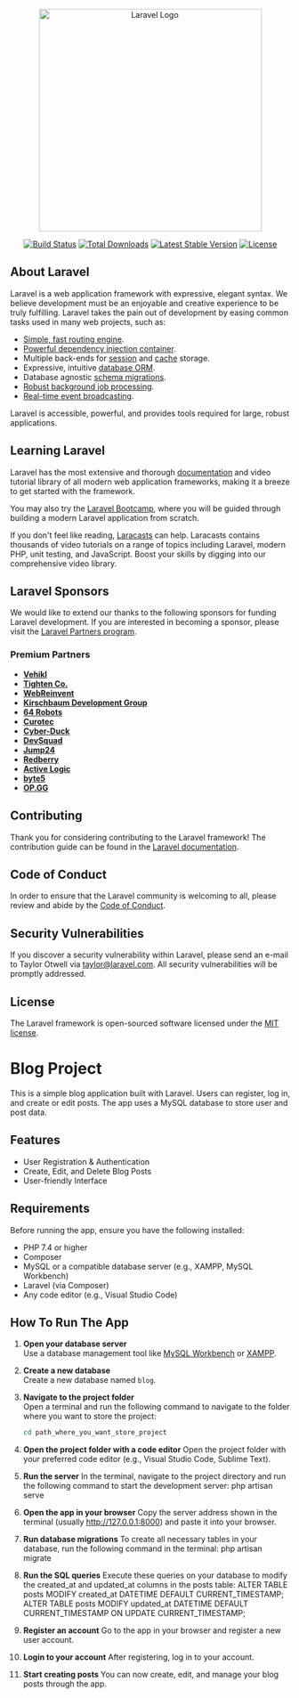 <p align="center"><a href="https://laravel.com" target="_blank"><img src="https://raw.githubusercontent.com/laravel/art/master/logo-lockup/5%20SVG/2%20CMYK/1%20Full%20Color/laravel-logolockup-cmyk-red.svg" width="400" alt="Laravel Logo"></a></p>

<p align="center">
<a href="https://github.com/laravel/framework/actions"><img src="https://github.com/laravel/framework/workflows/tests/badge.svg" alt="Build Status"></a>
<a href="https://packagist.org/packages/laravel/framework"><img src="https://img.shields.io/packagist/dt/laravel/framework" alt="Total Downloads"></a>
<a href="https://packagist.org/packages/laravel/framework"><img src="https://img.shields.io/packagist/v/laravel/framework" alt="Latest Stable Version"></a>
<a href="https://packagist.org/packages/laravel/framework"><img src="https://img.shields.io/packagist/l/laravel/framework" alt="License"></a>
</p>

## About Laravel

Laravel is a web application framework with expressive, elegant syntax. We believe development must be an enjoyable and creative experience to be truly fulfilling. Laravel takes the pain out of development by easing common tasks used in many web projects, such as:

- [Simple, fast routing engine](https://laravel.com/docs/routing).
- [Powerful dependency injection container](https://laravel.com/docs/container).
- Multiple back-ends for [session](https://laravel.com/docs/session) and [cache](https://laravel.com/docs/cache) storage.
- Expressive, intuitive [database ORM](https://laravel.com/docs/eloquent).
- Database agnostic [schema migrations](https://laravel.com/docs/migrations).
- [Robust background job processing](https://laravel.com/docs/queues).
- [Real-time event broadcasting](https://laravel.com/docs/broadcasting).

Laravel is accessible, powerful, and provides tools required for large, robust applications.

## Learning Laravel

Laravel has the most extensive and thorough [documentation](https://laravel.com/docs) and video tutorial library of all modern web application frameworks, making it a breeze to get started with the framework.

You may also try the [Laravel Bootcamp](https://bootcamp.laravel.com), where you will be guided through building a modern Laravel application from scratch.

If you don't feel like reading, [Laracasts](https://laracasts.com) can help. Laracasts contains thousands of video tutorials on a range of topics including Laravel, modern PHP, unit testing, and JavaScript. Boost your skills by digging into our comprehensive video library.

## Laravel Sponsors

We would like to extend our thanks to the following sponsors for funding Laravel development. If you are interested in becoming a sponsor, please visit the [Laravel Partners program](https://partners.laravel.com).

### Premium Partners

- **[Vehikl](https://vehikl.com/)**
- **[Tighten Co.](https://tighten.co)**
- **[WebReinvent](https://webreinvent.com/)**
- **[Kirschbaum Development Group](https://kirschbaumdevelopment.com)**
- **[64 Robots](https://64robots.com)**
- **[Curotec](https://www.curotec.com/services/technologies/laravel/)**
- **[Cyber-Duck](https://cyber-duck.co.uk)**
- **[DevSquad](https://devsquad.com/hire-laravel-developers)**
- **[Jump24](https://jump24.co.uk)**
- **[Redberry](https://redberry.international/laravel/)**
- **[Active Logic](https://activelogic.com)**
- **[byte5](https://byte5.de)**
- **[OP.GG](https://op.gg)**

## Contributing

Thank you for considering contributing to the Laravel framework! The contribution guide can be found in the [Laravel documentation](https://laravel.com/docs/contributions).

## Code of Conduct

In order to ensure that the Laravel community is welcoming to all, please review and abide by the [Code of Conduct](https://laravel.com/docs/contributions#code-of-conduct).

## Security Vulnerabilities

If you discover a security vulnerability within Laravel, please send an e-mail to Taylor Otwell via [taylor@laravel.com](mailto:taylor@laravel.com). All security vulnerabilities will be promptly addressed.

## License

The Laravel framework is open-sourced software licensed under the [MIT license](https://opensource.org/licenses/MIT).

# Blog Project

This is a simple blog application built with Laravel. Users can register, log in, and create or edit posts. The app uses a MySQL database to store user and post data.

## Features

- User Registration & Authentication
- Create, Edit, and Delete Blog Posts
- User-friendly Interface

## Requirements

Before running the app, ensure you have the following installed:

- PHP 7.4 or higher
- Composer
- MySQL or a compatible database server (e.g., XAMPP, MySQL Workbench)
- Laravel (via Composer)
- Any code editor (e.g., Visual Studio Code)

## How To Run The App

1. **Open your database server**  
   Use a database management tool like [MySQL Workbench](https://www.mysql.com/products/workbench/) or [XAMPP](https://www.apachefriends.org/index.html).

2. **Create a new database**  
   Create a new database named `blog`.

3. **Navigate to the project folder**  
   Open a terminal and run the following command to navigate to the folder where you want to store the project:
   ```bash
   cd path_where_you_want_store_project
   
4. **Open the project folder with a code editor**
    Open the project folder with your preferred code editor (e.g., Visual Studio Code, Sublime Text).

5. **Run the server**
    In the terminal, navigate to the project directory and run the following command to start the development server:
        php artisan serve

6. **Open the app in your browser**
    Copy the server address shown in the terminal (usually http://127.0.0.1:8000) and paste it into your browser.

7. **Run database migrations**
    To create all necessary tables in your database, run the following command in the terminal:
       php artisan migrate

8. **Run the SQL queries**
    Execute these queries on your database to modify the created_at and updated_at columns in the posts table:
       ALTER TABLE posts MODIFY created_at DATETIME DEFAULT CURRENT_TIMESTAMP;
       ALTER TABLE posts MODIFY updated_at DATETIME DEFAULT CURRENT_TIMESTAMP ON UPDATE CURRENT_TIMESTAMP;

9. **Register an account**
    Go to the app in your browser and register a new user account.

10. **Login to your account**
    After registering, log in to your account.

11. **Start creating posts**
    You can now create, edit, and manage your blog posts through the app.

